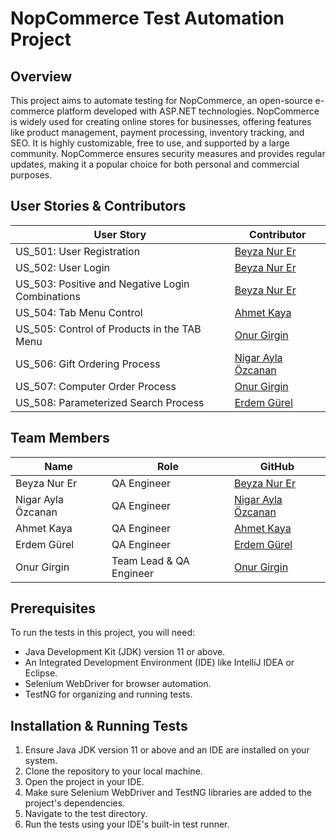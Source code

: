 # NopCommerce Test Automation Project

## Overview

This project aims to automate testing for NopCommerce, an open-source e-commerce platform developed with ASP.NET technologies. NopCommerce is widely used for creating online stores for businesses, offering features like product management, payment processing, inventory tracking, and SEO. It is highly customizable, free to use, and supported by a large community. NopCommerce ensures security measures and provides regular updates, making it a popular choice for both personal and commercial purposes.

## User Stories & Contributors

| User Story                                     | Contributor                  |
|------------------------------------------------|------------------------------|
| US_501: User Registration                     | [Beyza Nur Er](https://github.com/beyzanurer) |
| US_502: User Login                             | [Beyza Nur Er](https://github.com/beyzanurer) |
| US_503: Positive and Negative Login Combinations | [Beyza Nur Er](https://github.com/beyzanurer) |
| US_504: Tab Menu Control                      | [Ahmet Kaya](https://github.com/0AhmetKaya0) |
| US_505: Control of Products in the TAB Menu    | [Onur Girgin](https://github.com/Mednasa) |
| US_506: Gift Ordering Process                  | [Nigar Ayla Özcanan](https://github.com/NigarAylaOzcanan) |
| US_507: Computer Order Process                 | [Onur Girgin](https://github.com/Mednasa) |
| US_508: Parameterized Search Process           | [Erdem Gürel](https://github.com/artam109) |


## Team Members

| Name                    | Role            | GitHub                                           | 
|-------------------------|-----------------|--------------------------------------------------|
| Beyza Nur Er            | QA Engineer     | [Beyza Nur Er](https://github.com/beyzanurer)   | 
| Nigar Ayla Özcanan      | QA Engineer     | [Nigar Ayla Özcanan](https://github.com/NigarAylaOzcanan) | 
| Ahmet Kaya              | QA Engineer     | [Ahmet Kaya](https://github.com/0AhmetKaya0) | 
| Erdem Gürel             | QA Engineer     | [Erdem Gürel](https://github.com/artam109)       |    
| Onur Girgin             | Team Lead & QA Engineer   | [Onur Girgin](https://github.com/Mednasa) | 
 

## Prerequisites

To run the tests in this project, you will need:

- Java Development Kit (JDK) version 11 or above.
- An Integrated Development Environment (IDE) like IntelliJ IDEA or Eclipse.
- Selenium WebDriver for browser automation.
- TestNG for organizing and running tests.

## Installation & Running Tests

1. Ensure Java JDK version 11 or above and an IDE are installed on your system.
2. Clone the repository to your local machine.
3. Open the project in your IDE.
4. Make sure Selenium WebDriver and TestNG libraries are added to the project's dependencies.
5. Navigate to the test directory.
6. Run the tests using your IDE's built-in test runner.
